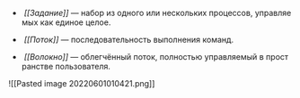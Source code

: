 
-    _[[Задание]]_ — набор из одного или нескольких процессов, управляемых как единое целое.
    
-    _[[Поток]]_ — последовательность выполнения команд.
    
-    _[[Волокно]]_ — облегчённый поток, полностью управляемый в пространстве пользователя.
    
![[Pasted image 20220601010421.png]]